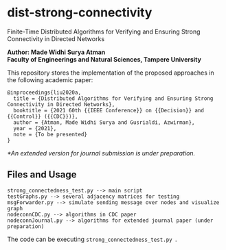 # dist-strong-connectivity
Finite-Time Distributed Algorithms for Verifying and Ensuring Strong Connectivity in Directed Networks

**Author: Made Widhi Surya Atman  
Faculty of Engineerings and Natural Sciences, Tampere University**

This repository stores the implementation of the proposed approaches in the following academic paper:
```
@inproceedings{liu2020a,
  title = {Distributed Algorithms for Verifying and Ensuring Strong Connectivity in Directed Networks},
  booktitle = {2021 60th {{IEEE Conference}} on {{Decision}} and {{Control}} ({{CDC}})},
  author = {Atman, Made Widhi Surya and Gusrialdi, Azwirman},
  year = {2021},
  note = {To be presented}
}
```
_*An extended version for journal submission is under preparation._

## Files and Usage
```
strong_connectedness_test.py --> main script
testGraphs.py --> several adjacency matrices for testing
msgForwarder.py --> simulate sending message over nodes and visualize graph
nodeconnCDC.py --> algorithms in CDC paper
nodeconnJournal.py --> algorithms for extended journal paper (under preparation)
```

The code can be executing ```strong_connectedness_test.py ```.
